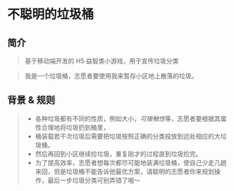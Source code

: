 # 不聪明的垃圾桶

## 简介
> 基于移动端开发的 H5 益智类小游戏，用于宣传垃圾分类

> 我是一个垃圾桶，志愿者要使用我来暂存小区地上散落的垃圾。

## 背景 & 规则
> - 各种垃圾都有不同的性质，例如大小，*可接触性*等，志愿者要根据其属性合理地将垃圾扔到桶里，
> - 桶装载若干次垃圾后需要把垃圾按照正确的分类投放到远处相应的大垃圾桶。
> - 然后再回到小区继续捡垃圾，重复刚才的过程直到垃圾捡完。
> - 为了提高效率，志愿者想每次都尽可能地装满垃圾桶，使自己少走几趟来回，但是垃圾桶不能告诉他最优方案，请聪明的志愿者你来规划操作，最后一步垃圾分类可别弄错了哦～